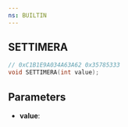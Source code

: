 ```yaml
---
ns: BUILTIN
---
```

## SETTIMERA

```c
// 0xC1B1E9A034A63A62 0x35785333
void SETTIMERA(int value);
```

## Parameters
* **value**:
